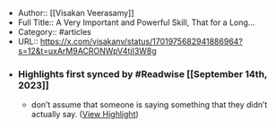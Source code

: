 - Author:: [[Visakan Veerasamy]]
- Full Title:: A Very Important and Powerful Skill, That for a Long...
- Category:: #articles
- URL:: https://x.com/visakanv/status/1701975682941886964?s=12&t=uxArM9ACRONWpV4tjI3W8g
- ### Highlights first synced by #Readwise [[September 14th, 2023]]
    - don’t assume that someone is saying something that they didn’t actually say. ([View Highlight](https://read.readwise.io/read/01ha8qnxvpkgg1ecpc5zycx57s))
